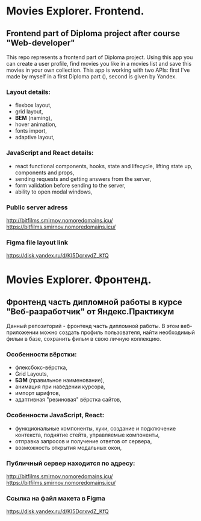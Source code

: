 # Movies Explorer. Frontend.

## Frontend part of Diploma project after course "Web-developer"
This repo represents a frontend part of Diploma project. Using this app you can create a user profile, find movies you like in a movies list and save this movies in your own collection. This app is working with two APIs: first I've made by myself in a first Diploma part (), second is given by Yandex.

### Layout details:
- flexbox layout,
- grid layout,
- **BEM** (naming),
- hover animation,
- fonts import,
- adaptive layout,

### **JavaScript** and **React** details:
- react functional components, hooks, state and lifecycle, lifting state up, components and props,
- sending requests and getting answers from the server,
- form validation before sending to the server,
- ability to open modal windows,

### Public server adress
http://bitfilms.smirnov.nomoredomains.icu/   
https://bitfilms.smirnov.nomoredomains.icu/   

### Figma file layout link
https://disk.yandex.ru/d/KI5DcrxvdZ_KfQ

# Movies Explorer. Фронтенд.

## Фронтенд часть дипломной работы в курсе "Веб-разработчик" от Яндекс.Практикум

Данный репозиторий - фронтенд часть дипломной работы. В этом веб-приложении можно создать профиль пользователя, найти необходимый фильм в базе, сохранить фильм в свою личную коллекцию.

### Особенности вёрстки:
- флексбокс-вёрстка,
- Grid Layouts,
- **БЭМ** (правильное наименование),
- анимация при наведении курсора,
- импорт шрифтов,
- адаптивная "резиновая" вёрстка сайтов,

### Особенности **JavaScript**, **React**:
- функциональные компоненты, хуки, создание и подключение контекста, поднятие стейта, управляемые компоненты,
- отправка запросов и получение ответов от сервера,
- возможность открытия модальных окон,

### Публичный сервер находится по адресу:
http://bitfilms.smirnov.nomoredomains.icu/    
https://bitfilms.smirnov.nomoredomains.icu/   

### Ссылка на файл макета в Figma
https://disk.yandex.ru/d/KI5DcrxvdZ_KfQ

